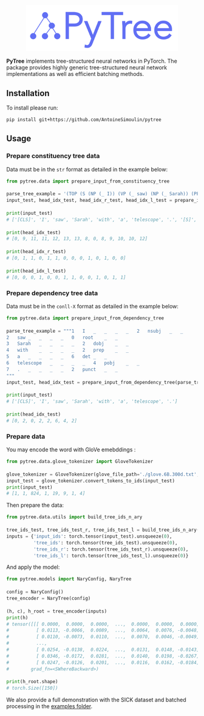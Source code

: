 <p align="center">
    <br>
    <img src="https://raw.githubusercontent.com/AntoineSimoulin/pytree/master/imgs/pytree_logo.png" width="400"/>
    <br>
<p>

**PyTree** implements tree-structured neural networks in PyTorch.
The package provides highly generic tree-structured neural network implementations as well as efficient batching methods.

## Installation

To install please run:

```bash
pip install git+https://github.com/AntoineSimoulin/pytree
```

## Usage

### Prepare constituency tree data

Data must be in the `str` format as detailed in the example below:

```python
from pytree.data import prepare_input_from_constituency_tree

parse_tree_example = '(TOP (S (NP (_ I)) (VP (_ saw) (NP (_ Sarah)) (PP (_ with) (NP (_ a) (_ telescope)))) (_ .)))'
input_test, head_idx_test, head_idx_r_test, head_idx_l_test = prepare_input_from_constituency_tree(parse_tree_example)

print(input_test)
# ['[CLS]', 'I', 'saw', 'Sarah', 'with', 'a', 'telescope', '.', '[S]', '[S]', '[VP]', '[VP]', '[PP]', '[NP]']

print(head_idx_test)
# [0, 9, 11, 11, 12, 13, 13, 8, 0, 8, 9, 10, 10, 12]

print(head_idx_r_test)
# [0, 1, 1, 0, 1, 1, 0, 0, 0, 1, 0, 1, 0, 0]

print(head_idx_l_test)
# [0, 0, 0, 1, 0, 0, 1, 1, 0, 0, 1, 0, 1, 1]
```

### Prepare dependency tree data

Data must be in the `conll-X` format as detailed in the example below:

```python
from pytree.data import prepare_input_from_dependency_tree

parse_tree_example = """1	I	_	_	_	_	2	nsubj	_	_
2	saw	_	_	_	_	0	root	_	_
3	Sarah	_	_	_	_	2	dobj	_	_
4	with	_	_	_	_	2	prep	_	_
5	a	_	_	_	_	6	det	_	_
6	telescope	_	_	_	_	4	pobj	_	_
7	.	_	_	_	_	2	punct	_	_
"""
input_test, head_idx_test = prepare_input_from_dependency_tree(parse_tree_example)

print(input_test)
# ['[CLS]', 'I', 'saw', 'Sarah', 'with', 'a', 'telescope', '.']

print(head_idx_test)
# [0, 2, 0, 2, 2, 6, 4, 2]
```

### Prepare data

You may encode the word with GloVe emebddings :

```python
from pytree.data.glove_tokenizer import GloveTokenizer

glove_tokenizer = GloveTokenizer(glove_file_path='./glove.6B.300d.txt', vocab_size=10000)
input_test = glove_tokenizer.convert_tokens_to_ids(input_test)
print(input_test)
# [1, 1, 824, 1, 19, 9, 1, 4]
```

Then prepare the data:

```python
from pytree.data.utils import build_tree_ids_n_ary

tree_ids_test, tree_ids_test_r, tree_ids_test_l = build_tree_ids_n_ary(head_idx_test, head_idx_r_test, head_idx_l_test)
inputs = {'input_ids': torch.tensor(input_test).unsqueeze(0),
          'tree_ids': torch.tensor(tree_ids_test).unsqueeze(0),
          'tree_ids_r': torch.tensor(tree_ids_test_r).unsqueeze(0),
          'tree_ids_l': torch.tensor(tree_ids_test_l).unsqueeze(0)}
```

And apply the model:

```python
from pytree.models import NaryConfig, NaryTree

config = NaryConfig()
tree_encoder = NaryTree(config)

(h, c), h_root = tree_encoder(inputs)
print(h)
# tensor([[[ 0.0000,  0.0000,  0.0000,  ...,  0.0000,  0.0000,  0.0000],
#          [ 0.0113, -0.0066,  0.0089,  ...,  0.0064,  0.0076, -0.0048],
#          [ 0.0110, -0.0073,  0.0110,  ...,  0.0070,  0.0046, -0.0049],
#          ...,
#          [ 0.0254, -0.0138,  0.0224,  ...,  0.0131,  0.0148, -0.0143],
#          [ 0.0346, -0.0172,  0.0281,  ...,  0.0140,  0.0198, -0.0267],
#          [ 0.0247, -0.0126,  0.0201,  ...,  0.0116,  0.0162, -0.0184]]],
#        grad_fn=<SWhereBackward>)

print(h_root.shape)
# torch.Size([150])
```

We also provide a full demonstration with the SICK dataset and batched processing in the [examples folder](https://github.com/AntoineSimoulin/pytree/tree/main/examples). 